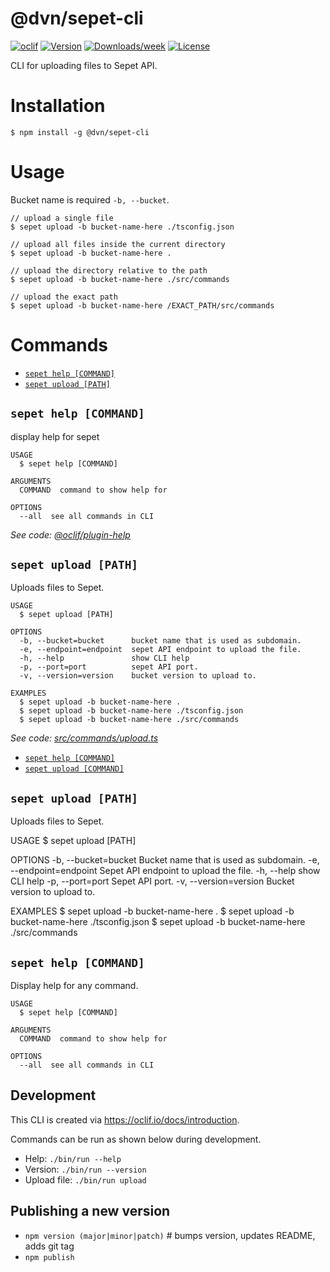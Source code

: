 @dvn/sepet-cli
==============

[![oclif](https://img.shields.io/badge/cli-oclif-brightgreen.svg)](https://oclif.io)
[![Version](https://img.shields.io/npm/v/@dvn/sepet-cli.svg)](https://npmjs.org/package/@dvn/sepet-cli)
[![Downloads/week](https://img.shields.io/npm/dw/@dvn/sepet-cli.svg)](https://npmjs.org/package/@dvn/sepet-cli)
[![License](https://img.shields.io/npm/l/@dvn/sepet-cli.svg)](https://github.com/eluleci/sepet-cli/blob/master/package.json)

CLI for uploading files to Sepet API.

# Installation
<!-- installation -->
```sh-session
$ npm install -g @dvn/sepet-cli
```

# Usage
Bucket name is required `-b, --bucket`.

```sh-session
// upload a single file
$ sepet upload -b bucket-name-here ./tsconfig.json

// upload all files inside the current directory
$ sepet upload -b bucket-name-here .

// upload the directory relative to the path
$ sepet upload -b bucket-name-here ./src/commands

// upload the exact path
$ sepet upload -b bucket-name-here /EXACT_PATH/src/commands
```

# Commands
<!-- commands -->
* [`sepet help [COMMAND]`](#sepet-help-command)
* [`sepet upload [PATH]`](#sepet-upload-path)

## `sepet help [COMMAND]`

display help for sepet

```
USAGE
  $ sepet help [COMMAND]

ARGUMENTS
  COMMAND  command to show help for

OPTIONS
  --all  see all commands in CLI
```

_See code: [@oclif/plugin-help](https://github.com/oclif/plugin-help/blob/v3.2.1/src/commands/help.ts)_

## `sepet upload [PATH]`

Uploads files to Sepet.

```
USAGE
  $ sepet upload [PATH]

OPTIONS
  -b, --bucket=bucket      bucket name that is used as subdomain.
  -e, --endpoint=endpoint  sepet API endpoint to upload the file.
  -h, --help               show CLI help
  -p, --port=port          sepet API port.
  -v, --version=version    bucket version to upload to.

EXAMPLES
  $ sepet upload -b bucket-name-here .
  $ sepet upload -b bucket-name-here ./tsconfig.json
  $ sepet upload -b bucket-name-here ./src/commands
```

_See code: [src/commands/upload.ts](https://github.com/devingen/sepet-cli/blob/v0.0.1/src/commands/upload.ts)_
<!-- commandsstop -->
* [`sepet help [COMMAND]`](#sepet-help-command)
* [`sepet upload [COMMAND]`](#sepet-upload-command)

## `sepet upload [PATH]`

Uploads files to Sepet.

USAGE
$ sepet upload [PATH]

OPTIONS
-b, --bucket=bucket      Bucket name that is used as subdomain.
-e, --endpoint=endpoint  Sepet API endpoint to upload the file.
-h, --help               show CLI help
-p, --port=port          Sepet API port.
-v, --version=version    Bucket version to upload to.

EXAMPLES
$ sepet upload -b bucket-name-here .
$ sepet upload -b bucket-name-here ./tsconfig.json
$ sepet upload -b bucket-name-here ./src/commands

## `sepet help [COMMAND]`

Display help for any command.

```
USAGE
  $ sepet help [COMMAND]

ARGUMENTS
  COMMAND  command to show help for

OPTIONS
  --all  see all commands in CLI
```

## Development

This CLI is created via https://oclif.io/docs/introduction.

Commands can be run as shown below during development.

* Help: `./bin/run --help`
* Version: `./bin/run --version`
* Upload file: `./bin/run upload`

## Publishing a new version

* `npm version (major|minor|patch)` # bumps version, updates README, adds git tag
* `npm publish`
